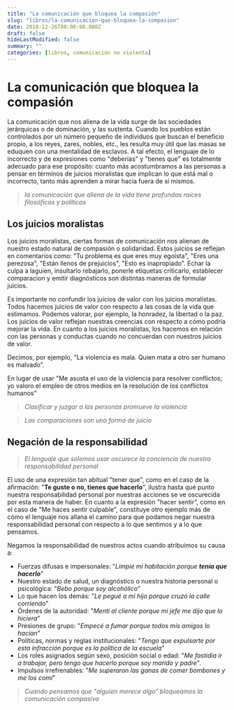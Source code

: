 ```yaml
---
title: "La comunicación que bloquea la compasión"
slug: "libros/la-comunicacion-que-bloquea-la-compasion"
date: 2018-12-26T00:00:00.000Z
draft: false
hideLastModified: false
summary: ""
categories: [libros, comunicación no violenta]
---
```


La comunicación que bloquea la compasión
================================================================================

  La comunicación que nos aliena de la vida surge de las sociedades jerárquicas
  o de dominación, y las sustenta. Cuando los pueblos están controlados por un
  número pequeño de individuos que buscan el beneficio propio, a los reyes,
  zares, nobles, etc., les resulta muy útil que las masas se eduquen con una
  mentalidad de esclavos. A tal efecto, el lenguaje de lo incorrecto y de
  expresiones como "deberías" y "tienes que" es totalmente adecuado para ese
  propósito: cuanto más acostumbramos a las personas a pensar en términos de
  juicios moralistas que implican lo que está mal o incorrecto, tanto más
  aprenden a mirar hacia fuera de sí mismos.

  > *la comunicación que aliena de la vida tiene profundas raíces filosóficas
  y políticas*

Los juicios moralistas
--------------------------------------------------------------------------------

  Los juicios moralistas, ciertas formas de comunicación nos alienan de nuestro
  estado natural de compasión o solidaridad. Estos juicios se reflejan en
  comentarios como: "Tu problema es que eres muy egoísta", "Eres una perezosa",
  "Están llenos de prejuicios", "Esto es inapropiado". Echar la culpa a laguien,
  insultarlo rebajarlo, ponerle etiquetas criticarlo, establecer comparacion y
  emitir diagnósticos son distintas maneras de formular juicios.

  Es importante no confundir los juicios de valor con los juicios moralistas.
  Todos hacemos juicios de valor con respecto a las cosas de la vida que
  estimamos. Podemos valorar, por ejemplo, la honradez, la libertad o la paz.
  Los juicios de valor reflejan nuestras creencias con respecto a cómo podría
  mejorar la vida. En cuanto a los juicios moralistas, los hacemos en relación
  con las personas y conductas cuando no concuerdan con nuestros juicios de
  valor.

  Decimos, por ejemplo, "La violencia es mala. Quien mata a otro ser humano es
  malvado".

  En lugar de usar "Me asusta el uso de la violencia para resolver conflictos;
  yo valoro el empleo de otros medios en la resolución de los conflictos
  humanos"

  > *Clasificar y juzgar a las personas promueve la violencia*

  > *Las comparaciones son una forma de juicio*
  <!-- TODO enlace en juicio al post/seccion anterior -->

Negación de la responsabilidad
--------------------------------------------------------------------------------

  > *El lenguaje que solemos usar oscurece la conciencia de nuestra
  responsabilidad personal*

  El uso de una expresión tan abitual "tener que", como en el caso de la
  afirmación: "__Te guste o no, tienes que hacerlo__", ilustra hasta qué punto
  nuestra responsabilidad personal por nuestras acciones se ve oscurecida por
  esta manera de haber. En cuanto a la expresión "hacer sentir", como en el
  caso de  "Me haces sentir culpable", constituye otro ejemplo más de cómo el
  lenguaje nos allana el camino para que podamos negar nuestra responsabilidad
  personal con respecto a lo que sentimos y a lo que pensamos.

  Negamos la responsabilidad de nuestros actos cuando atribuimos su causa a:
  - Fuerzas difusas e impersonales: "*Limpié mi habitación porque __tenía que
  hacerlo__*"
  - Nuestro estado de salud, un diagnóstico o nuestra historia personal o
  psicológica: "*Bebo porque soy alcohólico*”
  - Lo que hacen los demás: "*Le pegué a mi hijo porque cruzó la calle
  corriendo*"
  - Órdenes de la autoridad: "*Mentí al cliente porque mi jefe me dijo que lo
  hiciera*"
  - Presiones de grupo: "*Empecé a fumar porque todos mis amigos lo hacían*"
  - Políticas, normas y reglas institucionales: "*Tengo que expulsarte por esta
  infracción porque es la política de la escuela*"
  - Los roles asignados según sexo, posición social o edad: "*Me fastidia ir a
  trabajar, pero tengo que hacerlo porque soy marido y padre*".
  - Impulsos irrefrenables: "*Me superaron las ganas de comer bombones y me los
  comí*"

  > *Cuando pensamos que "alguien merece algo" bloqueamos la comunicación
  compasiva*

